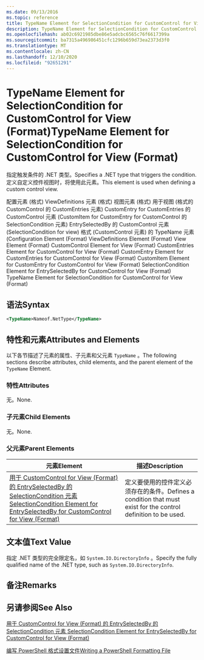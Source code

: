 ```yaml
---
ms.date: 09/13/2016
ms.topic: reference
title: TypeName Element for SelectionCondition for CustomControl for View (Format)
description: TypeName Element for SelectionCondition for CustomControl for View (Format)
ms.openlocfilehash: ab02c6921985dbe86e5adcbc6565c76f6617399a
ms.sourcegitcommit: ba7315a496986451cfc1296b659d73ea2373d3f0
ms.translationtype: MT
ms.contentlocale: zh-CN
ms.lasthandoff: 12/10/2020
ms.locfileid: "92651291"
---
```

# <a name="typename-element-for-selectioncondition-for-customcontrol-for-view--format"></a><span data-ttu-id="1fb46-103">TypeName Element for SelectionCondition for CustomControl for View (Format)</span><span class="sxs-lookup"><span data-stu-id="1fb46-103">TypeName Element for SelectionCondition for CustomControl for View  (Format)</span></span>

<span data-ttu-id="1fb46-104">指定触发条件的 .NET 类型。</span><span class="sxs-lookup"><span data-stu-id="1fb46-104">Specifies a .NET type that triggers the condition.</span></span> <span data-ttu-id="1fb46-105">定义自定义控件视图时，将使用此元素。</span><span class="sxs-lookup"><span data-stu-id="1fb46-105">This element is used when defining a custom control view.</span></span>

<span data-ttu-id="1fb46-106">配置元素 (格式) ViewDefinitions 元素 (格式) 视图元素 (格式) 用于视图 (格式的 CustomControl 的 CustomEntries 元素) CustomEntry for CustomEntries 的 CustomControl 元素 (CustomItem for CustomEntry for CustomControl 的 SelectionCondition 元素) EntrySelectedBy 的 CustomControl 元素 (SelectionCondition for view) 格式 (CustomControl 元素) 的 TypeName 元素 (</span><span class="sxs-lookup"><span data-stu-id="1fb46-106">Configuration Element (Format) ViewDefinitions Element (Format) View Element (Format) CustomControl Element for View (Format) CustomEntries Element for CustomControl for View (Format) CustomEntry Element for CustomEntries for CustomControl for View (Format) CustomItem Element for CustomEntry for CustomControl for View (Format) SelectionCondition Element for EntrySelectedBy for CustomControl for View (Format) TypeName Element for SelectionCondition for CustomControl for View  (Format)</span></span>

## <a name="syntax"></a><span data-ttu-id="1fb46-107">语法</span><span class="sxs-lookup"><span data-stu-id="1fb46-107">Syntax</span></span>

```xml
<TypeName>Nameof.NetType</TypeName>

```

## <a name="attributes-and-elements"></a><span data-ttu-id="1fb46-108">特性和元素</span><span class="sxs-lookup"><span data-stu-id="1fb46-108">Attributes and Elements</span></span>

<span data-ttu-id="1fb46-109">以下各节描述了元素的属性、子元素和父元素 `TypeName` 。</span><span class="sxs-lookup"><span data-stu-id="1fb46-109">The following sections describe attributes, child elements, and the parent element of the `TypeName` Element.</span></span>

### <a name="attributes"></a><span data-ttu-id="1fb46-110">特性</span><span class="sxs-lookup"><span data-stu-id="1fb46-110">Attributes</span></span>

<span data-ttu-id="1fb46-111">无。</span><span class="sxs-lookup"><span data-stu-id="1fb46-111">None.</span></span>

### <a name="child-elements"></a><span data-ttu-id="1fb46-112">子元素</span><span class="sxs-lookup"><span data-stu-id="1fb46-112">Child Elements</span></span>

<span data-ttu-id="1fb46-113">无。</span><span class="sxs-lookup"><span data-stu-id="1fb46-113">None.</span></span>

### <a name="parent-elements"></a><span data-ttu-id="1fb46-114">父元素</span><span class="sxs-lookup"><span data-stu-id="1fb46-114">Parent Elements</span></span>

|<span data-ttu-id="1fb46-115">元素</span><span class="sxs-lookup"><span data-stu-id="1fb46-115">Element</span></span>|<span data-ttu-id="1fb46-116">描述</span><span class="sxs-lookup"><span data-stu-id="1fb46-116">Description</span></span>|
|-------------|-----------------|
|[<span data-ttu-id="1fb46-117">用于 CustomControl for View (Format) 的 EntrySelectedBy 的 SelectionCondition 元素 </span><span class="sxs-lookup"><span data-stu-id="1fb46-117">SelectionCondition Element for EntrySelectedBy for CustomControl for View (Format)</span></span>](./selectioncondition-element-for-entryselectedby-for-customcontrol-format.md)|<span data-ttu-id="1fb46-118">定义要使用的控件定义必须存在的条件。</span><span class="sxs-lookup"><span data-stu-id="1fb46-118">Defines a condition that must exist for the control definition to be used.</span></span>|

## <a name="text-value"></a><span data-ttu-id="1fb46-119">文本值</span><span class="sxs-lookup"><span data-stu-id="1fb46-119">Text Value</span></span>

<span data-ttu-id="1fb46-120">指定 .NET 类型的完全限定名，如 `System.IO.DirectoryInfo` 。</span><span class="sxs-lookup"><span data-stu-id="1fb46-120">Specify the fully qualified name of the .NET type, such as `System.IO.DirectoryInfo`.</span></span>

## <a name="remarks"></a><span data-ttu-id="1fb46-121">备注</span><span class="sxs-lookup"><span data-stu-id="1fb46-121">Remarks</span></span>

## <a name="see-also"></a><span data-ttu-id="1fb46-122">另请参阅</span><span class="sxs-lookup"><span data-stu-id="1fb46-122">See Also</span></span>

[<span data-ttu-id="1fb46-123">用于 CustomControl for View (Format) 的 EntrySelectedBy 的 SelectionCondition 元素 </span><span class="sxs-lookup"><span data-stu-id="1fb46-123">SelectionCondition Element for EntrySelectedBy for CustomControl for View (Format)</span></span>](./selectioncondition-element-for-entryselectedby-for-customcontrol-format.md)

[<span data-ttu-id="1fb46-124">编写 PowerShell 格式设置文件</span><span class="sxs-lookup"><span data-stu-id="1fb46-124">Writing a PowerShell Formatting File</span></span>](./writing-a-powershell-formatting-file.md)
